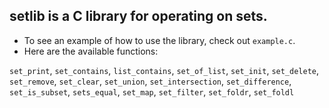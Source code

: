 ## setlib is a C library for operating on sets.

- To see an example of how to use the library, check out `example.c`.
- Here are the available functions:

`set_print`, `set_contains`, `list_contains`,
`set_of_list`, `set_init`, `set_delete`,
`set_remove`, `set_clear`, `set_union`,
`set_intersection`, `set_difference`,
`set_is_subset`, `sets_equal`,
`set_map`, `set_filter`, `set_foldr`, `set_foldl`